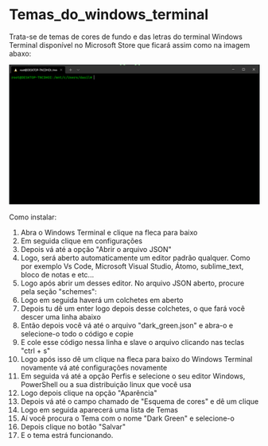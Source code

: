 # Temas_do_windows_terminal
Trata-se de temas de cores de fundo e das letras do terminal Windows Terminal disponível no Microsoft Store que ficará assim como na imagem abaxo:

<img src="https://github.com/Marcos-Vitor123/Temas_do_windows_terminal/blob/main/Thema%20dark%20green.PNG">

Como instalar:

1) Abra o Windows Terminal e clique na fleca para baixo
2) Em seguida clique em configurações
3) Depois vá até a opção "Abrir o arquivo JSON"
4) Logo, será aberto automaticamente um editor padrão qualquer. Como por exemplo Vs Code, Microsoft Visual Studio, Átomo, sublime_text, bloco de notas e etc...
5) Logo após abrir um desses editor. No arquivo JSON aberto, procure pela seção "schemes":
6) Logo em seguida haverá um colchetes em aberto
7) Depois tu dê um enter logo depois desse colchetes, o que fará você descer uma linha abaixo
8) Então depois você vá até o arquivo "dark_green.json" e abra-o e selecione-o todo o código e copie
9) E cole esse código nessa linha e slave o arquivo clicando nas teclas "ctrl + s"
10) Logo após isso dê um clique na fleca para baixo do Windows Terminal novamente vá até configurações novamente
11) Em seguida vá até a opção Perfis e selecione o seu editor Windows, PowerShell ou a sua distribuição linux que você usa
12) Logo depois clique na opção "Aparência"
13) Depois vá até o campo chamado de "Esquema de cores" e dê um clique
14) Logo em seguida aparecerá uma lista de Temas
15) Aí você procura o Tema com o nome "Dark Green" e selecione-o
16) Depois clique no botão "Salvar"
17) E o tema estrá funcionando.
